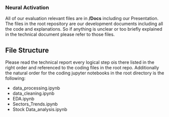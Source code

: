 ### Neural Activation

All of our evaluation relevant files are in **/Docs** including our Presentation.
The files in the root repository are our development documents including all the code and explanations. So if anything is unclear or too briefly explained in the technical document please refer to those files. 

## File Structure

Please read the technical report every logical step ois there listed in the right order and referenced to the coding files in the root repo. Additionally the natural order for the coding jupyter notebooks in the root directory is the following:
* data_processing.ipynb
* data_cleaning.ipynb
* EDA.ipynb
* Sectors_Trends.ipynb
* Stock Data_analysis.ipynb